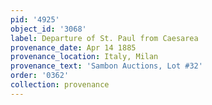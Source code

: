 ```yaml
---
pid: '4925'
object_id: '3068'
label: Departure of St. Paul from Caesarea
provenance_date: Apr 14 1885
provenance_location: Italy, Milan
provenance_text: 'Sambon Auctions, Lot #32'
order: '0362'
collection: provenance
---
```

